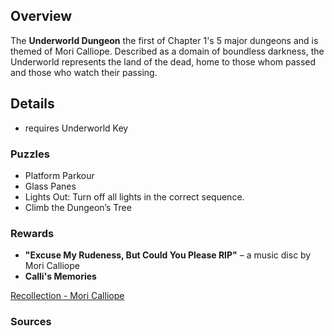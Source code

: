 <!-- title: Underworld Dungeon -->
<!-- quote: Reapers should help the living, not take away their future. -->
<!-- chapters: 0 -->
<!-- images: -->
<!-- model: false -->

## Overview

The **Underworld Dungeon** the first of Chapter 1's 5 major dungeons and is themed of Mori Calliope. Described as a domain of boundless darkness, the Underworld represents the land of the dead, home to those whom passed and those who watch their passing.

## Details

- requires Underworld Key

### Puzzles

- Platform Parkour
- Glass Panes
- Lights Out: Turn off all lights in the correct sequence.
- Climb the Dungeon’s Tree

### Rewards

- **"Excuse My Rudeness, But Could You Please RIP"** – a music disc by Mori Calliope
- **Calli's Memories**

[Recollection - Mori Calliope](#embed:https://www.youtube.com/watch?v=j8I3gqJV1NU)

### Sources
